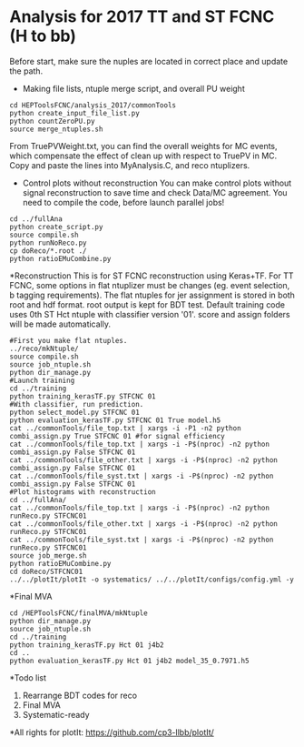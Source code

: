 # Analysis for 2017 TT and ST FCNC (H to bb)

Before start, make sure the nuples are located in correct place and update the path.

  * Making file lists, ntuple merge script,  and overall PU weight
```{.Bash}
cd HEPToolsFCNC/analysis_2017/commonTools
python create_input_file_list.py
python countZeroPU.py
source merge_ntuples.sh
```
From TruePVWeight.txt, you can find the overall weights for MC events, which compensate the effect of clean up with respect to TruePV in MC. Copy and paste the lines into MyAnalysis.C, and reco ntuplizers.

  * Control plots without reconstruction
You can make control plots without signal reconstruction to save time and check Data/MC agreement. You need to compile the code, before launch parallel jobs!
```{.Bash}
cd ../fullAna
python create_script.py
source compile.sh
python runNoReco.py
cp doReco/*.root ./
python ratioEMuCombine.py
```
  *Reconstruction
This is for ST FCNC reconstruction using Keras+TF. For TT FCNC, some options in flat ntuplizer must be changes (eg. event selection, b tagging requirements). The flat ntuples for jer assignment is stored in both root and hdf format. root output is kept for BDT test. Default training code uses 0th ST Hct ntuple with classifier version '01'. score and assign folders will be made automatically.
```{.Bash}
#First you make flat ntuples.
../reco/mkNtuple/
source compile.sh
source job_ntuple.sh
python dir_manage.py
#Launch training
cd ../training
python training_kerasTF.py STFCNC 01
#With classifier, run prediction.
python select_model.py STFCNC 01
python evaluation_kerasTF.py STFCNC 01 True model.h5
cat ../commonTools/file_top.txt | xargs -i -P1 -n2 python combi_assign.py True STFCNC 01 #for signal efficiency
cat ../commonTools/file_top.txt | xargs -i -P$(nproc) -n2 python combi_assign.py False STFCNC 01
cat ../commonTools/file_other.txt | xargs -i -P$(nproc) -n2 python combi_assign.py False STFCNC 01
cat ../commonTools/file_syst.txt | xargs -i -P$(nproc) -n2 python combi_assign.py False STFCNC 01
#Plot histograms with reconstruction
cd ../fullAna/
cat ../commonTools/file_top.txt | xargs -i -P$(nproc) -n2 python runReco.py STFCNC01
cat ../commonTools/file_other.txt | xargs -i -P$(nproc) -n2 python runReco.py STFCNC01
cat ../commonTools/file_syst.txt | xargs -i -P$(nproc) -n2 python runReco.py STFCNC01
source job_merge.sh
python ratioEMuCombine.py
cd doReco/STFCNC01
../../plotIt/plotIt -o systematics/ ../../plotIt/configs/config.yml -y
```
  *Final MVA
```{.Bash}
cd /HEPToolsFCNC/finalMVA/mkNtuple
python dir_manage.py
source job_ntuple.sh
cd ../training
python training_kerasTF.py Hct 01 j4b2
cd ..
python evaluation_kerasTF.py Hct 01 j4b2 model_35_0.7971.h5
```



  *Todo list
1. Rearrange BDT codes for reco
2. Final MVA
3. Systematic-ready

  *All rights for plotIt: https://github.com/cp3-llbb/plotIt/
